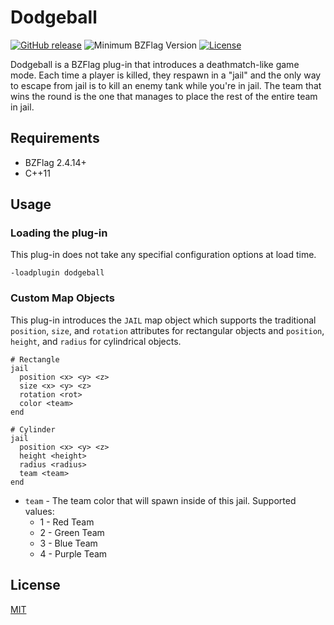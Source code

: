 # Dodgeball

[![GitHub release](https://img.shields.io/github/release/allejo/dodgeball.svg)](https://github.com/allejo/dodgeball/releases/latest)
![Minimum BZFlag Version](https://img.shields.io/badge/BZFlag-v2.4.14+-blue.svg)
[![License](https://img.shields.io/github/license/allejo/dodgeball.svg)](LICENSE.md)

Dodgeball is a BZFlag plug-in that introduces a deathmatch-like game mode. Each time a player is killed, they respawn in a "jail" and the only way to escape from jail is to kill an enemy tank while you're in jail. The team that wins the round is the one that manages to place the rest of the entire team in jail.

## Requirements

- BZFlag 2.4.14+
- C++11

## Usage

### Loading the plug-in

This plug-in does not take any specifial configuration options at load time.

```
-loadplugin dodgeball
```

### Custom Map Objects

This plug-in introduces the `JAIL` map object which supports the traditional `position`, `size`, and `rotation` attributes for rectangular objects and `position`, `height`, and `radius` for cylindrical objects.

```text
# Rectangle
jail
  position <x> <y> <z>
  size <x> <y> <z>
  rotation <rot>
  color <team>
end
```

```
# Cylinder
jail
  position <x> <y> <z>
  height <height>
  radius <radius>
  team <team>
end
```

- `team` - The team color that will spawn inside of this jail. Supported values:
  - 1 - Red Team
  - 2 - Green Team
  - 3 - Blue Team
  - 4 - Purple Team

## License

[MIT](LICENSE.md)
